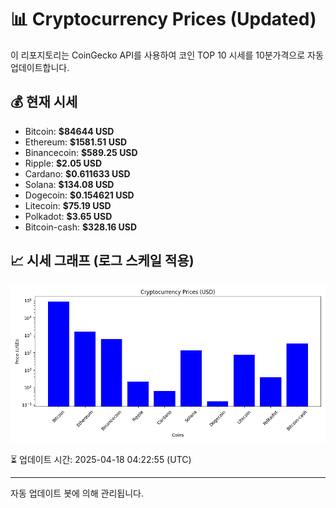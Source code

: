 
# 📊 Cryptocurrency Prices (Updated)

이 리포지토리는 CoinGecko API를 사용하여 코인 TOP 10 시세를 10분가격으로 자동 업데이트합니다.

## 💰 현재 시세
- Bitcoin: **$84644 USD**
- Ethereum: **$1581.51 USD**
- Binancecoin: **$589.25 USD**
- Ripple: **$2.05 USD**
- Cardano: **$0.611633 USD**
- Solana: **$134.08 USD**
- Dogecoin: **$0.154621 USD**
- Litecoin: **$75.19 USD**
- Polkadot: **$3.65 USD**
- Bitcoin-cash: **$328.16 USD**

## 📈 시세 그래프 (로그 스케일 적용)
![Crypto Prices](crypto_prices.png)

⏳ 업데이트 시간: 2025-04-18 04:22:55 (UTC)

---
자동 업데이트 봇에 의해 관리됩니다.
